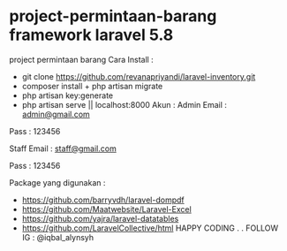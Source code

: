 # project-permintaan-barang framework laravel 5.8
project permintaan barang
Cara Install :
+ git clone https://github.com/revanapriyandi/laravel-inventory.git
+ composer install + php artisan migrate
+ php artisan key:generate
+ php artisan serve || localhost:8000
Akun :
Admin
Email : admin@gmail.com

Pass : 123456

Staff
Email : staff@gmail.com

Pass : 123456

Package yang digunakan :
+ https://github.com/barryvdh/laravel-dompdf
+ https://github.com/Maatwebsite/Laravel-Excel
+ https://github.com/yajra/laravel-datatables
+ https://github.com/LaravelCollective/html
HAPPY CODING . .
FOLLOW IG : @iqbal_alynsyh
